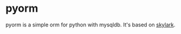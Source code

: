 # pyorm
pyorm is a simple orm for python with mysqldb. It's based on [skylark](https://github.com/hit9/skylark).
